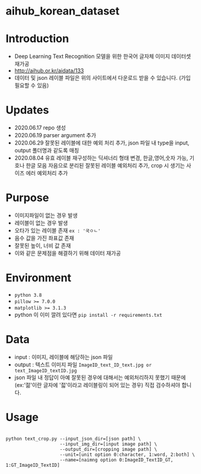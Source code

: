 # aihub_korean_dataset 

# Introduction
- Deep Learning Text Recognition 모델을 위한 한국어 글자체 이미지 데이터셋 재가공
- http://aihub.or.kr/aidata/133
- 데이터 및 json 레이블 파일은 위의 사이트에서 다운로드 받을 수 있습니다. (가입 필요할 수 있음)

# Updates
- 2020.06.17 repo 생성
- 2020.06.19 parser argument 추가
- 2020.06.29 잘못된 레이블에 대한 예외 처리 추가, json 파일 내 type을 input, output 폴더명과 같도록 매칭
- 2020.08.04 유효 레이블 재구성하는 딕셔너리 형태 변경, 한글,영어,숫자 가능, 기호나 한글 모음 자음으로 분리된 잘못된 레이블 예외처리 추가, crop 시 생기는 사이즈 에러 예외처리 추가

# Purpose 
- 이미지파일이 없는 경우 발생
- 레이블이 없는 경우 발생
- 오타가 있는 레이블 존재 `ex : '국ㅇㄴ'`
- 음수 값을 가진 좌표값 존재
- 잘못된 높이, 너비 값 존재
- 이와 같은 문제점을 해결하기 위해 데이터 재가공 

# Environment
- `python 3.8`
- `pillow >= 7.0.0`
- `matplotlib >= 3.1.3`
- python 이 이미 깔려 있다면 `pip install -r requirements.txt`  

# Data
- input : 이미지, 레이블에 해당하는 json 파일
- output : 텍스트 이미지 파일 `ImageID_text_ID_text.jpg or text_ImageID_textID.jpg`
- json 파일 내 정답이 아예 잘못된 경우에 대해서는 예외처리하지 못했기 때문에 (ex:'젊'이란 글자에 '젋'이라고 레이블링이 되어 있는 경우) 직접 검수하셔야 합니다.

# Usage
<pre><code>
python text_crop.py --input_json_dir=[json path] \
                    --input_img_dir=[input image path] \
                    --output_dir=[cropping image path] \
                    --unit=[unit option 0:character, 1:word, 2:both] \ 
                    --name=[naimng option 0:ImageID_TextID_GT, 1:GT_ImageID_TextID]
</code></pre>
